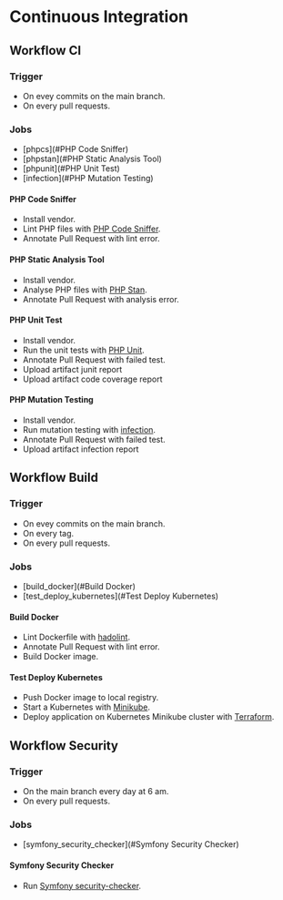 # Continuous Integration

## Workflow CI

### Trigger

- On evey commits on the main branch.
- On every pull requests.

### Jobs

- [phpcs](#PHP Code Sniffer)
- [phpstan](#PHP Static Analysis Tool)
- [phpunit](#PHP Unit Test)
- [infection](#PHP Mutation Testing)

#### PHP Code Sniffer

- Install vendor.
- Lint PHP files with [PHP Code Sniffer](https://github.com/squizlabs/PHP_CodeSniffer).
- Annotate Pull Request with lint error.

#### PHP Static Analysis Tool

- Install vendor.
- Analyse PHP files with [PHP Stan](https://github.com/phpstan/phpstan).
- Annotate Pull Request with analysis error.

#### PHP Unit Test

- Install vendor.
- Run the unit tests with [PHP Unit](https://github.com/sebastianbergmann/phpunit).
- Annotate Pull Request with failed test.
- Upload artifact junit report
- Upload artifact code coverage report

#### PHP Mutation Testing

- Install vendor.
- Run mutation testing with  [infection](https://github.com/infection/infection).
- Annotate Pull Request with failed test.
- Upload artifact infection report

## Workflow Build

### Trigger

- On evey commits on the main branch.
- On every tag.
- On every pull requests.

### Jobs

- [build_docker](#Build Docker)
- [test_deploy_kubernetes](#Test Deploy Kubernetes)

#### Build Docker

- Lint Dockerfile with [hadolint](https://github.com/hadolint/hadolint).
- Annotate Pull Request with lint error.
- Build Docker image.

#### Test Deploy Kubernetes

- Push Docker image to local registry.
- Start a Kubernetes with [Minikube](https://minikube.sigs.k8s.io/docs/).
- Deploy application on Kubernetes Minikube cluster with [Terraform](https://www.terraform.io/docs).

## Workflow Security

### Trigger

- On the main branch every day at 6 am.
- On every pull requests.

### Jobs

- [symfony_security_checker](#Symfony Security Checker)

#### Symfony Security Checker

- Run [Symfony security-checker](https://security.symfony.com/).
